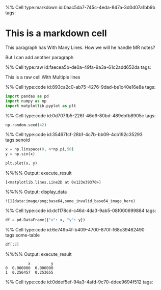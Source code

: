 %% Cell type:markdown id:0aac5da7-745c-4eda-847a-3d0d07a1bb9b tags:

# This is a markdown cell

This paragraph has
With
Many
Lines. How we will he handle MR notes?

But I can add another paragraph

%% Cell type:raw id:faecea5b-de0a-49fa-9a3a-61c2add652da tags:

This is a raw cell
With
Multiple lines

%% Cell type:code id:893ca2c0-ab75-4276-9dad-be1c40e16e8a tags:

``` python
import pandas as pd
import numpy as np
import matplotlib.pyplot as plt
```

%% Cell type:code id:0d707fb5-226f-46d6-80bd-489ebfb8905c tags:

``` python
np.random.seed(42)
```

%% Cell type:code id:35467fcf-28b1-4c7b-bb09-4cb192c35293 tags:senoid

``` python
x = np.linspace(0, 4*np.pi,50)
y = np.sin(x)

plt.plot(x, y)
```

%%%% Output: execute_result

    [<matplotlib.lines.Line2D at 0x123e39370>]

%%%% Output: display_data

    ![](data:image/png;base64,some_invalid_base64_image_here)

%% Cell type:code id:dc1178cd-c46d-4da3-9ab5-08f000699884 tags:

``` python
df = pd.DataFrame({"x": x, "y": y})
```

%% Cell type:code id:6e749b4f-b409-4700-870f-f68c39462490 tags:some-table

``` python
df[:2]
```

%%%% Output: execute_result

              x         y
    0  0.000000  0.000000
    1  0.256457  0.253655

%% Cell type:code id:0ddef5ef-94a3-4afd-9c70-ddee9694f512 tags:

``` python
```
